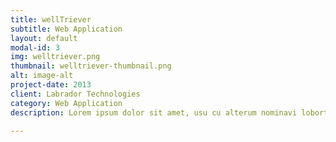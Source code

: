 ```yaml
---
title: wellTriever
subtitle: Web Application
layout: default
modal-id: 3
img: welltriever.png
thumbnail: welltriever-thumbnail.png
alt: image-alt
project-date: 2013
client: Labrador Technologies
category: Web Application
description: Lorem ipsum dolor sit amet, usu cu alterum nominavi lobortis. At duo novum diceret. Tantas apeirian vix et, usu sanctus postulant inciderint ut, populo diceret necessitatibus in vim. Cu eum dicam feugiat noluisse.

---
```

